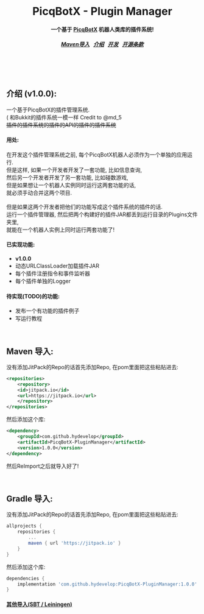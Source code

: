 <br>
<br>
<h1 align="center">
  PicqBotX - Plugin Manager
</h1>
<h4 align="center">
  一个基于 <a href="https://github.com/HyDevelop/PicqBotX">PicqBotX</a> 机器人类库的插件系统!
</h4>
<h5 align="center">
  <a href="#maven">Maven导入</a>&nbsp;&nbsp;
  <a href="#introduction">介绍</a>&nbsp;&nbsp;
  <a href="#development">开发</a>&nbsp;&nbsp;
  <a href="#license">开源条款</a>
</h5>  

<br>
<br>
<br>

<a name="introduction"></a>
介绍 (v1.0.0):
--------

一个基于PicqBotX的插件管理系统. <br>
( 和Bukkit的插件系统一模一样 Credit to @md_5 <br>
~~插件的插件系统的插件的API的插件的插件系统~~

#### 用处:

在开发这个插件管理系统之前, 每个PicqBotX机器人必须作为一个单独的应用运行.<br>
但是这样, 如果一个开发者开发了一套功能, 比如信息查询, <br>
然后另一个开发者开发了另一套功能, 比如碰数游戏, <br>
但是如果想让一个机器人实例同时运行这两套功能的话, <br>
就必须手动合并这两个项目. <br><br>
但是如果这两个开发者把他们的功能写成这个插件系统的插件的话. <br>
运行一个插件管理器, 然后把两个构建好的插件JAR都丢到运行目录的Plugins文件夹里, <br>
就能在一个机器人实例上同时运行两套功能了! <br>

#### 已实现功能:

* **v1.0.0**
* 动态URLClassLoader加载插件JAR
* 每个插件注册指令和事件监听器
* 每个插件单独的Logger

#### 待实现(TODO)的功能:

* 发布一个有功能的插件例子
* 写运行教程

<br>

<a name="maven"></a>
Maven 导入:
--------

没有添加JitPack的Repo的话首先添加Repo, 在pom里面把这些粘贴进去:

```xml
<repositories>
    <repository>
    <id>jitpack.io</id>
    <url>https://jitpack.io</url>
    </repository>
</repositories>
```

然后添加这个库:

```xml
<dependency>
    <groupId>com.github.hydevelop</groupId>
    <artifactId>PicqBotX-PluginManager</artifactId>
    <version>1.0.0</version>
</dependency>
```

然后ReImport之后就导入好了!

<br>

<a name="gradle"></a>
Gradle 导入:
--------

没有添加JitPack的Repo的话首先添加Repo, 在pom里面把这些粘贴进去:

```gradle
allprojects {
    repositories {
        ...
        maven { url 'https://jitpack.io' }
    }
}
```

然后添加这个库:

```gradle
dependencies {
    implementation 'com.github.hydevelop:PicqBotX-PluginManager:1.0.0'
}
```

<!-- 每次更新都要手动改这些版本号好烦的_(:з」∠)_... -->

#### [其他导入(SBT / Leiningen)](https://jitpack.io/#HyDevelop/PicqBotX-PluginManager/1.0.0)

<br>
